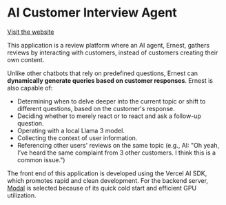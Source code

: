 # AI Customer Interview Agent

[Visit the website](https://ernestai-jung0072s-projects.vercel.app/)

This application is a review platform where an AI agent, Ernest, gathers reviews by interacting with customers, instead of customers creating their own content.

Unlike other chatbots that rely on predefined questions, Ernest can **dynamically generate queries based on customer responses**. Ernest is also capable of:

- Determining when to delve deeper into the current topic or shift to different questions, based on the customer's response.
- Deciding whether to merely react or to react and ask a follow-up question.
- Operating with a local Llama 3 model.
- Collecting the context of user information.
- Referencing other users' reviews on the same topic (e.g., AI: "Oh yeah, I’ve heard the same complaint from 3 other customers. I think this is a common issue.")

The front end of this application is developed using the Vercel AI SDK, which promotes rapid and clean development. For the backend server, [Modal](http://modal.com/) is selected because of its quick cold start and efficient GPU utilization.